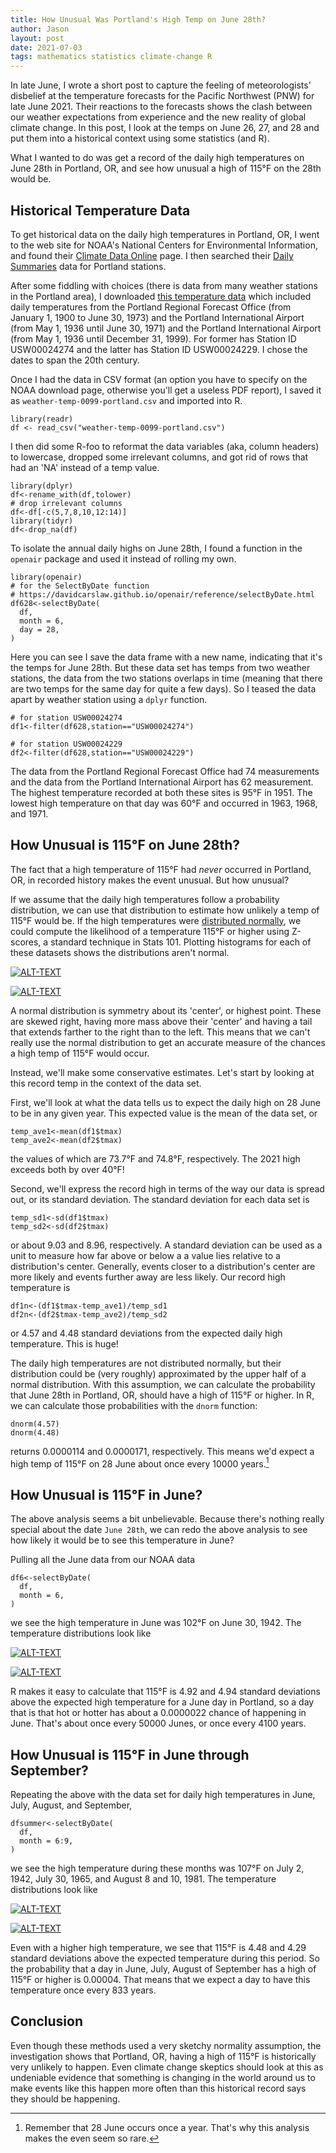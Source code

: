 ```yaml
---
title: How Unusual Was Portland's High Temp on June 28th?
author: Jason
layout: post
date: 2021-07-03
tags: mathematics statistics climate-change R
---
```


In late June, I wrote a short post to capture the feeling of meteorologists' disbelief at the temperature forecasts for the Pacific Northwest (PNW) for late June 2021.  Their reactions to the forecasts shows the clash between our weather expectations from experience and the new reality of global climate change.  In this post, I look at the temps on June 26, 27, and 28 and put them into a historical context using some statistics (and R).

What I wanted to do was get a record of the daily high temperatures on June 28th in Portland, OR, and see how unusual a high of 115&deg;F on the 28th would be.

## Historical Temperature Data

To get historical data on the daily high temperatures in Portland, OR, I went to the web site for NOAA's  National Centers for Environmental Information, and found their [Climate Data Online](https://www.ncdc.noaa.gov/cdo-web/datasets) page.  I then searched their [Daily Summaries](https://www.ncdc.noaa.gov/cdo-web/search?datasetid=GHCND) data for Portland stations.

After some fiddling with choices (there is data from many weather stations in the Portland area), I downloaded [this temperature data](/assets/data/weather-temp-0099-portland.csv) which included daily temperatures from the Portland Regional Forecast Office (from January 1, 1900 to June 30, 1973) and the Portland International Airport (from May 1, 1936 until June 30, 1971) and the Portland International Airport (from May 1, 1936 until December 31, 1999).  For former has Station ID USW00024274 and the latter has Station ID USW00024229.  I chose the dates to span the 20th century.

Once I had the data in CSV format (an option you have to specify on the NOAA download page, otherwise you'll get a useless PDF report), I saved it as `weather-temp-0099-portland.csv` and imported into R.

```
library(readr)
df <- read_csv("weather-temp-0099-portland.csv")
```

I then did some R-foo to reformat the data variables (aka, column headers) to lowercase, dropped some irrelevant columns, and got rid of rows that had an 'NA' instead of a temp value.

```
library(dplyr)
df<-rename_with(df,tolower)
# drop irrelevant columns
df<-df[-c(5,7,8,10,12:14)]
library(tidyr)
df<-drop_na(df)
```

To isolate the annual daily highs on June 28th, I found a function in the `openair` package and used it instead of rolling my own.

```
library(openair)
# for the SelectByDate function
# https://davidcarslaw.github.io/openair/reference/selectByDate.html
df628<-selectByDate(
  df,
  month = 6,
  day = 28,
)
```

Here you can see I save the data frame with a new name, indicating that it's the temps for June 28th.  But these data set has temps from two weather stations, the data from the two stations overlaps in time (meaning that there are two temps for the same day for quite a few days).  So I teased the data apart by weather station using a `dplyr` function.

```
# for station USW00024274
df1<-filter(df628,station=="USW00024274")

# for station USW00024229
df2<-filter(df628,station=="USW00024229")
```
The data from the Portland Regional Forecast Office had 74 measurements and the data from the Portland International Airport has 62 measurement.  The highest temperature recorded at both these sites is 95&deg;F in 1951.  The lowest high temperature on that day was 60&deg;F and occurred in 1963, 1968, and 1971.

## How Unusual is 115&deg;F on June 28th?

The fact that a high temperature of 115&deg;F had *never* occurred in Portland, OR, in recorded history makes the event unusual.  But how unusual?

If we assume that the daily high temperatures follow a probability distribution, we can use that distribution to estimate how unlikely a temp of 115&deg;F would be.  If the high temperatures were [distributed normally](https://en.wikipedia.org/wiki/Normal_distribution), we could compute the likelihood of a temperature 115&deg;F or higher using Z-scores, a standard technique in Stats 101.  Plotting histograms for each of these datasets shows the distributions aren't normal.

[![ALT-TEXT](/assets/images/Rplot-hist628station1-thumbnail.png)](/assets/images/Rplot-hist628station1.png)

[![ALT-TEXT](/assets/images/Rplot-hist628station2-thumbnail.png)](/assets/images/Rplot-hist628station2.png)

A normal distribution is symmetry about its 'center', or highest point.  These are skewed right, having more mass above their 'center' and having a tail that extends farther to the right than to the left.  This means that we can't really use the normal distribution to get an accurate measure of the chances a high temp of 115&deg;F would occur.

Instead, we'll make some conservative estimates.  Let's start by looking at this record temp in the context of the data set.  

First, we'll look at what the data tells us to expect the daily high on 28 June to be in any given year.  This expected value is the mean of the data set, or

```
temp_ave1<-mean(df1$tmax)
temp_ave2<-mean(df2$tmax)
```

the values of which are 73.7&deg;F and 74.8&deg;F, respectively.  The 2021 high exceeds both by over 40&deg;F!

Second, we'll express the record high in terms of the way our data is spread out, or its standard deviation.  The standard deviation for each data set is

```
temp_sd1<-sd(df1$tmax)
temp_sd2<-sd(df2$tmax)
```

or about 9.03 and 8.96, respectively.  A standard deviation can be used as a unit to measure how far above or below a a value lies relative to a distribution's center.  Generally, events closer to a distribution's center are more likely and events further away are less likely.  Our record high temperature is

```
df1n<-(df1$tmax-temp_ave1)/temp_sd1
df2n<-(df2$tmax-temp_ave2)/temp_sd2
```

or 4.57 and 4.48 standard deviations from the expected daily high temperature.  This is huge!

The daily high temperatures are not distributed normally, but their distribution could be (very roughly) approximated by the upper half of a normal distribution.  With this assumption, we can calculate the probability that June 28th in Portland, OR, should have a high of 115&deg;F or higher.  In R, we can calculate those probabilities with the `dnorm` function:

```
dnorm(4.57)
dnorm(4.48)
```

returns 0.0000114 and 0.0000171, respectively.  This means we'd expect a high temp of 115&deg;F on 28 June about once every 10000 years.[^1]

## How Unusual is 115&deg;F in June?

The above analysis seems a bit unbelievable.  Because there's nothing really special about the date `June 28th`, we can redo the above analysis to see how likely it would be to see this temperature in June?

Pulling all the June data from our NOAA data

```
df6<-selectByDate(
  df,
  month = 6,
)
```

we see the high temperature in June was 102&deg;F on June 30, 1942.  The temperature distributions look like

[![ALT-TEXT](/assets/images/Rplot-hist6station1-thumbnail.png)](/assets/images/Rplot-hist6station1.png)

[![ALT-TEXT](/assets/images/Rplot-hist6station2-thumbnail.png)](/assets/images/Rplot-hist6station2.png)

R makes it easy to calculate that 115&deg;F is 4.92 and 4.94 standard deviations above the expected high temperature for a June day in Portland, so a day that is that hot or hotter has about a 0.0000022 chance of happening in June.  That's about once every 50000 Junes, or once every 4100 years.

## How Unusual is 115&deg;F in June through September?

Repeating the above with the data set for daily high temperatures in June, July, August, and September,

```
dfsummer<-selectByDate(
  df,
  month = 6:9,
)
```

we see the high temperature during these months was 107&deg;F on July 2, 1942, July 30, 1965, and August 8 and 10, 1981.  The temperature distributions look like

[![ALT-TEXT](/assets/images/Rplot-histsumstation1-thumbnail.png)](/assets/images/Rplot-histsumstation1.png)

[![ALT-TEXT](/assets/images/Rplot-histsumstation2-thumbnail.png)](/assets/images/Rplot-histsumstation2.png)

Even with a higher high temperature, we see that 115&deg;F is 4.48 and 4.29 standard deviations above the expected temperature during this period.  So the probability that a day in June, July, August of September has a high of 115&deg;F or higher is 0.00004.  That means that we expect a day to have this temperature once every 833 years.

## Conclusion

Even though these methods used a very sketchy normality assumption, the investigation shows that Portland, OR, having a high of 115&deg;F is historically very unlikely to happen.  Even climate change skeptics should look at this as undeniable evidence that something is changing in the world around us to make events like this happen more often than this historical record says they should be happening.

[^1]:  Remember that 28 June occurs once a year.  That's why this analysis makes the even seem so rare.

<!--
SYNTAX FOR IMAGES
* use services to create JPG and to create thumbnail that is 720px wide

[![ALT-TEXT](/assets/images/filename-thumbnail.jpg)](/assets/images/filename.jpg)
-->

<!--
SYNTAX FOR VIDEO
* convert MOV to mp4 using VLC

<video width="480" height="320" controls="controls">
  <source src="/assets/media/filename.m4v" type="video/mp4">
</video>
-->
